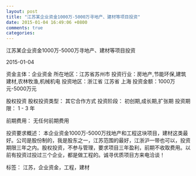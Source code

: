 ```yaml
---
layout: post
title: "江苏某企业资金1000万-5000万寻地产、建材等项目投资"
date: 2015-01-04 16:49:06 +0800
comments: true
categories: 
---
```

江苏某企业资金1000万-5000万寻地产、建材等项目投资



2015-01-04

资金主体：企业资金
所在地区：江苏省苏州市
投资行业：房地产,节能环保,建筑建材,农林牧渔,机械机电
投资地区：浙江省 江苏省 上海
投资金额：1000万元-5000万元

股权投资
股权投资类型：
                            其它合作方式 
                                                                                投资阶段：
                            初创期,成长期,扩张期 
                                                                                                                                        投资期限：
                            1 - 3 年

前期费用：
无任何前期费用

投资要求概述：
本企业资金1000万-5000万找地产和工程这块项目，建材这类最好。公司是股份制的，我是股东之一，江苏范围的最好，江浙沪一带也可以，投资期限三年之内。股权投资，不参与管理，要求项目三年盈利，前期不收取费用。以前有投资过投过三个企业，都是做工程的。诚寻优质项目方来电洽谈！

标签：
江苏，企业资金，工程，建材


